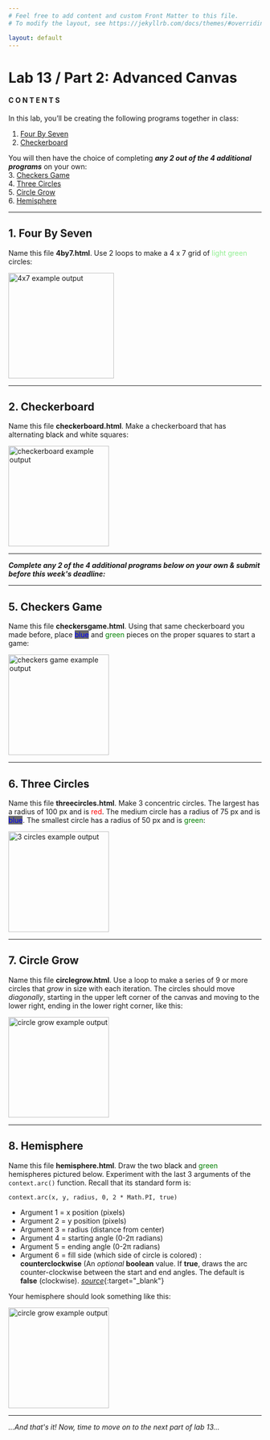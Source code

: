 ```yaml
---
# Feel free to add content and custom Front Matter to this file.
# To modify the layout, see https://jekyllrb.com/docs/themes/#overriding-theme-defaults

layout: default
---
```


# Lab 13 / Part 2: Advanced Canvas     

#### C O N T E N T S  
In this lab, you’ll be creating the following programs together in class:  
<!-- 1. <a href="#rowloop">Row Loop</a>   -->
<!-- 2. <a href="#columnloop">Column Loop</a>   -->
1. <a href="#4by7">Four By Seven</a>  
2. <a href="#checkerboard">Checkerboard</a>  

You will then have the choice of completing **_any 2 out of the 4 additional programs_** on your own:  
3. <a href="#checkersgame">Checkers Game</a>  
4. <a href="#threecircles">Three Circles</a>  
5. <a href="#circlegrow">Circle Grow</a>  
6. <a href="#hemisphere">Hemisphere</a>  

* * *  

<!-- <a id="rowloop"></a>
## 1. Row Loop    

Name this file **rowloop.html**. Use a loop to make a row of 5 <span style="color: pink">pink</span> circles:  

<img src="/Goldford-MTEC1003-OL78/labs/13/img/ex.rowloop.png" alt="row loop example output" width="300px">  

* * *   

<a id="columnloop"></a>
## 2. Column Loop  

Name this file **columnloop.html**. Use a loop to make a column of 5 <span style="color: LightBlue">light blue</span> circles:  

<img src="/Goldford-MTEC1003-OL78/labs/13/img/ex.columnloop.png" alt="column loop example output" width="60px">  

* * *    -->

<a id="4by7"></a>
## 1. Four By Seven  

Name this file **4by7.html**. Use 2 loops to make a 4 x 7 grid of <span style="color: LightGreen">light green</span> circles:  

<img src="/Goldford-MTEC1003-OL78/labs/13/img/ex.4x7.png" alt="4x7 example output" width="210px">  

* * *  

<a id="checkerboard"></a>
## 2. Checkerboard    

Name this file **checkerboard.html**. Make a checkerboard that has alternating <span style="color: black;background-color:white;">black</span> and white squares:  

<img src="/Goldford-MTEC1003-OL78/labs/13/img/ex.checkerboard.png" alt="checkerboard example output" width="200px">  

* * *  

**_Complete any 2 of the 4 additional programs below on your own & submit before this week's deadline:_**  

* * *  

<a id="checkersgame"></a>
## 5. Checkers Game    

Name this file **checkersgame.html**. Using that same checkerboard you made before, place <span style="color: blue;background-color:DimGray;">blue</span> and <span style="color: green">green</span> pieces on the proper squares to start a game:  

<img src="/Goldford-MTEC1003-OL78/labs/13/img/ex.checkersgame.png" alt="checkers game example output" width="200px">  

* * *  

<a id="threecircles"></a>
## 6. Three Circles      

Name this file **threecircles.html**. Make 3 concentric circles. The largest has a radius of 100 px and is <span style="color: red">red</span>. The medium circle has a radius of 75 px and is <span style="color: blue;background-color:DimGray;">blue</span>. The smallest circle has a radius of 50 px and is <span style="color: green">green</span>:  

<img src="/Goldford-MTEC1003-OL78/labs/13/img/ex.threecircles.png" alt="3 circles example output" width="200px">  

* * *  

<a id="circlegrow"></a>
## 7. Circle Grow      

Name this file **circlegrow.html**. Use a loop to make a series of 9 or more circles that _grow_ in size with each iteration. The circles should move _diagonally_, starting in the upper left corner of the canvas and moving to the lower right, ending in the lower right corner, like this:  

<img src="/Goldford-MTEC1003-OL78/labs/13/img/ex.circlegrow.png" alt="circle grow example output" width="200px">  

* * *  

<a id="hemisphere"></a>
## 8. Hemisphere      

Name this file **hemisphere.html**. Draw the two <span style="color: black;background-color:white;">black</span> and <span style="color: green">green</span> hemispheres pictured below. Experiment with the last 3 arguments of the `context.arc()` function. Recall that its standard form is:  

`context.arc(x, y, radius, 0, 2 * Math.PI, true)`  

* Argument 1 = x position (pixels)  
* Argument 2 = y position (pixels)  
* Argument 3 = radius (distance from center)  
* Argument 4 = starting angle (0-2π radians)  
* Argument 5 = ending angle (0-2π radians)  
* Argument 6 = fill side (which side of circle is colored) : **counterclockwise** (An _optional_ **boolean** value. If **true**, draws the arc counter-clockwise between the start and end angles. The default is **false** (clockwise). [_source_](https://developer.mozilla.org/en-US/docs/Web/API/CanvasRenderingContext2D/arc){:target="_blank"}  

Your hemisphere should look something like this:

<img src="/Goldford-MTEC1003-OL78/labs/13/img/ex.hemisphere.png" alt="circle grow example output" width="200px">  

* * *  

_...And that's it! Now, time to move on to the next part of lab 13..._  
